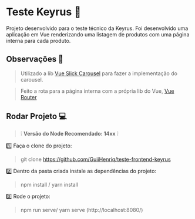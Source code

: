 
# Teste Keyrus :rocket:
Projeto desenvolvido para o teste técnico da Keyrus. Foi desenvolvido uma aplicação em Vue renderizando uma listagem de produtos com uma página interna para cada produto.

## Observações 🤖

> Utilizado a lib [Vue Slick Carousel](https://www.npmjs.com/package/vue-slick-carousel) para fazer a implementação do carousel.
 
> Feito a rota para a página interna com a própria lib do Vue, [Vue Router](https://router.vuejs.org/)


## Rodar Projeto :computer:

> :grey_exclamation: **Versão do Node Recomendado: 14xx** :grey_exclamation:
> 
  :one: Faça o clone do projeto:
> git clone https://github.com/GuiiHenriq/teste-frontend-keyrus

 :two: Dentro da pasta criada instale as dependências do projeto:
> npm install / yarn install

 :three: Rode o projeto:
> npm run serve/ yarn serve (http://localhost:8080/)

